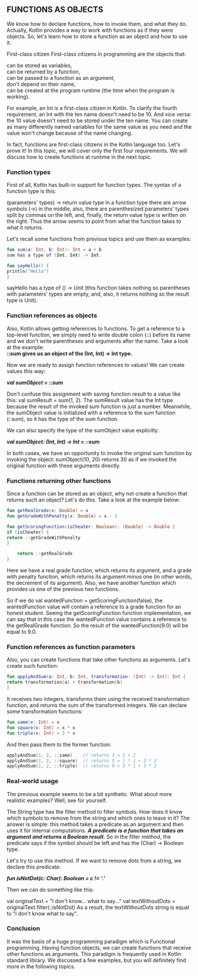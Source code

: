 ## FUNCTIONS AS OBJECTS
We know how to declare functions, how to invoke them, and what they do. Actually, Kotlin provides a way to work with functions as if they were objects. So, let's learn how to store a function as an object and how to use it.

First-class citizen
First-class citizens in programming are the objects that:

can be stored as variables,\
can be returned by a function,\
can be passed to a function as an argument,\
don't depend on their name,\
can be created at the program runtime (the time when the program is working).

For example, an Int is a first-class citizen in Kotlin. To clarify the fourth requirement, an Int with the ten name doesn't need to be 10. And vice versa: the 10 value doesn't need to be stored under the ten name. You can create as many differently named variables for the same value as you need and the value won't change because of the name changing.

In fact, functions are first-class citizens in the Kotlin language too. Let's prove it! In this topic, we will cover only the first four requirements. We will discuss how to create functions at runtime in the next topic.

### Function types
First of all, Kotlin has built-in support for function types. The syntax of a function type is this:

(parameters' types) -> return value type
In a function type there are arrow symbols (->) in the middle, also, there are parenthesized parameters' types split by commas on the left, and, finally, the return value type is written on the right. Thus the arrow seems to point from what the function takes to what it returns.

Let's recall some functions from previous topics and use them as examples:

```kotlin
fun sum(a: Int, b: Int): Int = a + b
sum has a type of (Int, Int) -> Int.

fun sayHello() {
println("Hello")
}
```
sayHello has a type of () -> Unit (this function takes nothing so parentheses with parameters' types are empty, and, also, it returns nothing so the result type is Unit).

### Function references as objects

Also, Kotlin allows getting references to functions. To get a reference to a top-level function, we simply need to write double colon (::) before its name and we don't write parentheses and arguments after the name. Take a look at the example:\
**::sum gives us an object of the (Int, Int) -> Int type.**

Now we are ready to assign function references to values! We can create values this way:

_**val sumObject = ::sum**_

Don't confuse this assignment with saving function result to a value like this: val sumResult = sum(1, 2). The sumResult value has the Int type because the result of the invoked sum function is just a number. Meanwhile, the sumObject value is initialized with a reference to the sum function (::sum), so it has the type of the sum function.

We can also specify the type of the sumObject value explicitly:

_**val sumObject: (Int, Int) -> Int = ::sum**_

In both cases, we have an opportunity to invoke the original sum function by invoking the object: sumObject(10, 20) returns 30 as if we invoked the original function with these arguments directly.

### Functions returning other functions
Since a function can be stored as an object, why not create a function that returns such an object? Let's do this. Take a look at the example below:

```kotlin
fun getRealGrade(x: Double) = x
fun getGradeWithPenalty(x: Double) = x - 1

fun getScoringFunction(isCheater: Boolean): (Double) -> Double {
if (isCheater) {
return ::getGradeWithPenalty
}

    return ::getRealGrade
}
```
Here we have a real grade function, which returns its argument, and a grade with penalty function, which returns its argument minus one (in other words, the decrement of its argument). Also, we have another function which provides us one of the previous two functions.

So if we do val wantedFunction = getScoringFunction(false), the wantedFunction value will contain a reference to a grade function for an honest student. Seeing the getScoringFunction function implementation, we can say that in this case the wantedFunction value contains a reference to the getRealGrade function. So the result of the wantedFunction(9.0) will be equal to 9.0.

### Function references as function parameters
Also, you can create functions that take other functions as arguments. Let's create such function:

```kotlin
fun applyAndSum(a: Int, b: Int, transformation: (Int) -> Int): Int {
return transformation(a) + transformation(b)
}
```
It receives two integers, transforms them using the received transformation function, and returns the sum of the transformed integers. We can declare some transformation functions:

```kotlin
fun same(x: Int) = x
fun square(x: Int) = x * x
fun triple(x: Int) = 3 * x
```
And then pass them to the former function:

```kotlin
applyAndSum(1, 2, ::same)    // returns 3 = 1 + 2
applyAndSum(1, 2, ::square)  // returns 5 = 1 * 1 + 2 * 2
applyAndSum(1, 2, ::triple)  // returns 9 = 3 * 1 + 3 * 2
```
### Real-world usage
The previous example seems to be a bit synthetic. What about more realistic examples? Well, see for yourself.

The String type has the filter method to filter symbols. How does it know which symbols to remove from the string and which ones to leave in it? The answer is simple: this method takes a predicate as an argument and then uses it for internal computations. _**A predicate is a function that takes an argument and returns a Boolean result**_. So in the filter method, the predicate says if the symbol should be left and has the (Char) -> Boolean type.

Let's try to use this method. If we want to remove dots from a string, we declare this predicate:

_**fun isNotDot(c: Char): Boolean = c != '.'**_

Then we can do something like this:

val originalText = "I don't know... what to say..."
val textWithoutDots = originalText.filter(::isNotDot)
As a result, the textWithoutDots string is equal to "I don't know what to say".

### Conclusion
It was the basis of a huge programming paradigm which is Functional programming. Having function objects, we can create functions that receive other functions as arguments. This paradigm is frequently used in Kotlin standard library. We discussed a few examples, but you will definitely find more in the following topics.
